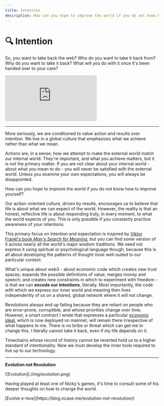 ```yaml
---
title: Intention
description: How can you hope to improve the world if you do not know how to improve yourself? We'll take a moment to understand our own motivations before considering what taking back the web really means.
---
```


# 🔍 Intention

So, you want to take back the web? Who do you want to take it back from? Why do you want to take it back? What will you do with it once it's been handed over to your care?

<iframe class="video-frame" src="https://www.youtube-nocookie.com/embed/iDbyYGrswtg" frameborder="0" allow="accelerometer; autoplay; encrypted-media; gyroscope; picture-in-picture" allowfullscreen></iframe>

---

More seriously, we are conditioned to value action and results over intention. We live in a global culture that emphasizes what we achieve rather than what we mean.

Actions are, in a sense, how we attempt to make the external world match our internal world. They're important, and what you achieve matters, but it is not the primary matter. If you are not clear about your internal world - about what you mean to do - you will never be satisfied with the external world. Unless you examine your own expectations, you will always be disappointed.

How can you hope to improve the world if you do not know how to improve yourself?

Our action-oriented culture, driven by results, encourages us to believe that life is about what we can expect of the world. However, the reality is that an honest, reflective life is about responding truly, in every moment, to what the world expects of you. This is only possible if you constantly practice awareness of your intentions.

This primary focus on intention and expectation is inspired by [Viktor Frankl's book *Man's Search for Meaning*](https://www.brainpickings.org/2020/05/17/yes-to-life-in-spite-of-everything-viktor-frankl/), but you can find some version of it across nearly all the world's major wisdom traditions. We need not express it using spiritual or psychological language though, because this is all about developing the patterns of thought most well-suited to our particular context.

What's unique about web3 - about economic code which creates new trust spaces; expands the possible definitions of value; merges money and speech; and creates new constraints in which to experiment with freedom - is that we can **encode our intentions**, literally. Most importantly, the code with which we express our inner world and meaning then lives independently of us on a shared, global network where it will not change.

Revolutions always end up failing because they are reliant on people who are error-prone, corruptible, and whose priorities change over time. However, a smart contract I wrote that expresses a particular [economic ideal](https://etherscan.io/dapp/0x5bCF2767F86f14eDd82053bfBfd5069F68C2C5F8#readContract), which is now deployed on mainnet, will remain there irrespective of what happens to me. There is no bribe or threat which can get me to change this. I literally cannot take it back, even if my life depends on it.

Timechains whose record of history cannot be reverted hold us to a higher standard of intentionality. Now we must develop the inner tools required to live up to our technology.

---

<div markdown="1" class="card half sidebar center gemoji center-content center">

**Evolution not Revolution**

<div markdown="2">
![Evolution](./img/evolution.png)
</div>

Having played at least one of Nicky's games, it's time to consult some of his deeper thoughts on how to change the world.

<div markdown="3" class="curated-link">
[Evolve e-love](https://blog.ncase.me/evolution-not-revolution/)
</div>

</div>

<div markdown="1" class="clear"></div>